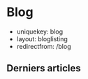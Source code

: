 Blog
====

- uniquekey: blog
- layout: bloglisting
- redirectfrom: /blog

Derniers articles
-----------------
